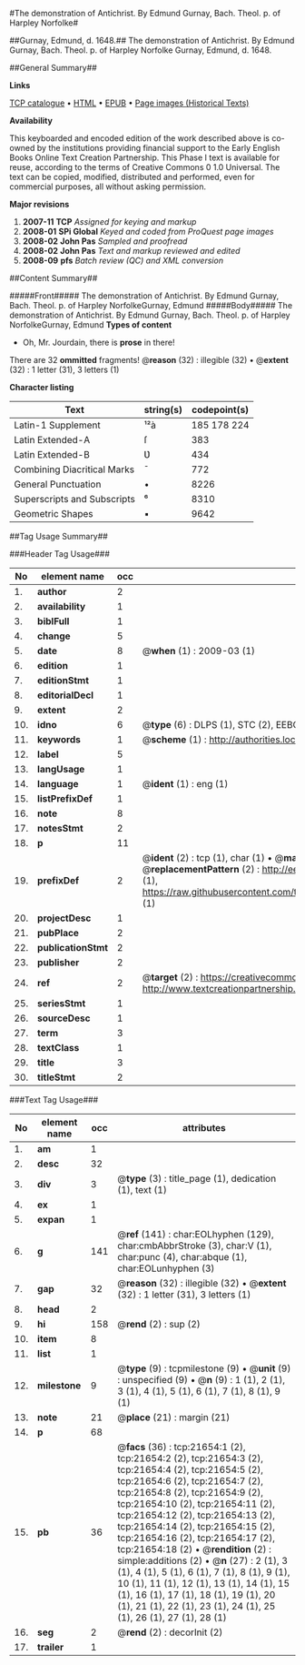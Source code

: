 #The demonstration of Antichrist. By Edmund Gurnay, Bach. Theol. p. of Harpley Norfolke#

##Gurnay, Edmund, d. 1648.##
The demonstration of Antichrist. By Edmund Gurnay, Bach. Theol. p. of Harpley Norfolke
Gurnay, Edmund, d. 1648.

##General Summary##

**Links**

[TCP catalogue](http://www.ota.ox.ac.uk/tcp/)  • 
[HTML](http://tei.it.ox.ac.uk/tcp/Texts-HTML/free/A02/A02398.html)  • 
[EPUB](http://tei.it.ox.ac.uk/tcp/Texts-EPUB/free/A02/A02398.epub) • 
[Page images (Historical Texts)](https://data.historicaltexts.jisc.ac.uk/view?pubId=eebo-99856131e&pageId=eebo-99856131e-21654-1)

**Availability**

This keyboarded and encoded edition of the
	       work described above is co-owned by the institutions
	       providing financial support to the Early English Books
	       Online Text Creation Partnership. This Phase I text is
	       available for reuse, according to the terms of Creative
	       Commons 0 1.0 Universal. The text can be copied,
	       modified, distributed and performed, even for
	       commercial purposes, all without asking permission.

**Major revisions**

1. __2007-11__ __TCP__ *Assigned for keying and markup*
1. __2008-01__ __SPi Global__ *Keyed and coded from ProQuest page images*
1. __2008-02__ __John Pas__ *Sampled and proofread*
1. __2008-02__ __John Pas__ *Text and markup reviewed and edited*
1. __2008-09__ __pfs__ *Batch review (QC) and XML conversion*

##Content Summary##

#####Front#####
The demonstration of Antichrist. By Edmund Gurnay, Bach. Theol. p. of Harpley NorfolkeGurnay, Edmund
#####Body#####
The demonstration of Antichrist. By Edmund Gurnay, Bach. Theol. p. of Harpley NorfolkeGurnay, Edmund
**Types of content**

  * Oh, Mr. Jourdain, there is **prose** in there!

There are 32 **ommitted** fragments! 
 @__reason__ (32) : illegible (32)  •  @__extent__ (32) : 1 letter (31), 3 letters (1)

**Character listing**


|Text|string(s)|codepoint(s)|
|---|---|---|
|Latin-1 Supplement|¹²à|185 178 224|
|Latin Extended-A|ſ|383|
|Latin Extended-B|Ʋ|434|
|Combining             Diacritical Marks|̄|772|
|General Punctuation|•|8226|
|Superscripts             and Subscripts|⁶|8310|
|Geometric Shapes|▪|9642|

##Tag Usage Summary##

###Header Tag Usage###

|No|element name|occ|attributes|
|---|---|---|---|
|1.|__author__|2||
|2.|__availability__|1||
|3.|__biblFull__|1||
|4.|__change__|5||
|5.|__date__|8| @__when__ (1) : 2009-03 (1)|
|6.|__edition__|1||
|7.|__editionStmt__|1||
|8.|__editorialDecl__|1||
|9.|__extent__|2||
|10.|__idno__|6| @__type__ (6) : DLPS (1), STC (2), EEBO-CITATION (1), PROQUEST (1), VID (1)|
|11.|__keywords__|1| @__scheme__ (1) : http://authorities.loc.gov/ (1)|
|12.|__label__|5||
|13.|__langUsage__|1||
|14.|__language__|1| @__ident__ (1) : eng (1)|
|15.|__listPrefixDef__|1||
|16.|__note__|8||
|17.|__notesStmt__|2||
|18.|__p__|11||
|19.|__prefixDef__|2| @__ident__ (2) : tcp (1), char (1)  •  @__matchPattern__ (2) : ([0-9\-]+):([0-9IVX]+) (1), (.+) (1)  •  @__replacementPattern__ (2) : http://eebo.chadwyck.com/downloadtiff?vid=$1&page=$2 (1), https://raw.githubusercontent.com/textcreationpartnership/Texts/master/tcpchars.xml#$1 (1)|
|20.|__projectDesc__|1||
|21.|__pubPlace__|2||
|22.|__publicationStmt__|2||
|23.|__publisher__|2||
|24.|__ref__|2| @__target__ (2) : https://creativecommons.org/publicdomain/zero/1.0/ (1), http://www.textcreationpartnership.org/docs/. (1)|
|25.|__seriesStmt__|1||
|26.|__sourceDesc__|1||
|27.|__term__|3||
|28.|__textClass__|1||
|29.|__title__|3||
|30.|__titleStmt__|2||


###Text Tag Usage###

|No|element name|occ|attributes|
|---|---|---|---|
|1.|__am__|1||
|2.|__desc__|32||
|3.|__div__|3| @__type__ (3) : title_page (1), dedication (1), text (1)|
|4.|__ex__|1||
|5.|__expan__|1||
|6.|__g__|141| @__ref__ (141) : char:EOLhyphen (129), char:cmbAbbrStroke (3), char:V (1), char:punc (4), char:abque (1), char:EOLunhyphen (3)|
|7.|__gap__|32| @__reason__ (32) : illegible (32)  •  @__extent__ (32) : 1 letter (31), 3 letters (1)|
|8.|__head__|2||
|9.|__hi__|158| @__rend__ (2) : sup (2)|
|10.|__item__|8||
|11.|__list__|1||
|12.|__milestone__|9| @__type__ (9) : tcpmilestone (9)  •  @__unit__ (9) : unspecified (9)  •  @__n__ (9) : 1 (1), 2 (1), 3 (1), 4 (1), 5 (1), 6 (1), 7 (1), 8 (1), 9 (1)|
|13.|__note__|21| @__place__ (21) : margin (21)|
|14.|__p__|68||
|15.|__pb__|36| @__facs__ (36) : tcp:21654:1 (2), tcp:21654:2 (2), tcp:21654:3 (2), tcp:21654:4 (2), tcp:21654:5 (2), tcp:21654:6 (2), tcp:21654:7 (2), tcp:21654:8 (2), tcp:21654:9 (2), tcp:21654:10 (2), tcp:21654:11 (2), tcp:21654:12 (2), tcp:21654:13 (2), tcp:21654:14 (2), tcp:21654:15 (2), tcp:21654:16 (2), tcp:21654:17 (2), tcp:21654:18 (2)  •  @__rendition__ (2) : simple:additions (2)  •  @__n__ (27) : 2 (1), 3 (1), 4 (1), 5 (1), 6 (1), 7 (1), 8 (1), 9 (1), 10 (1), 11 (1), 12 (1), 13 (1), 14 (1), 15 (1), 16 (1), 17 (1), 18 (1), 19 (1), 20 (1), 21 (1), 22 (1), 23 (1), 24 (1), 25 (1), 26 (1), 27 (1), 28 (1)|
|16.|__seg__|2| @__rend__ (2) : decorInit (2)|
|17.|__trailer__|1||

